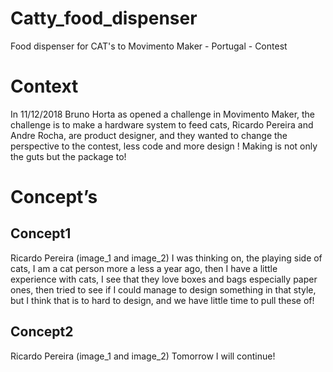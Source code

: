 # Catty_food_dispenser
Food dispenser for CAT's to Movimento Maker - Portugal - Contest

# Context

In 11/12/2018 Bruno Horta as opened a challenge in Movimento Maker, the challenge is to make a hardware system to feed cats, Ricardo Pereira and Andre Rocha, are product designer, and they wanted to change the perspective to the contest, less code and more design ! Making is not only the guts but the package to!

# Concept’s
## Concept1
Ricardo Pereira
(image_1 and image_2)
I was thinking on, the playing side of cats, I am a cat person more a less a year ago, then I have a little experience with cats, I see that they love boxes and bags especially paper ones, then tried to see if I could manage to design something in that style, but I think that is to hard to design, and we have little time to pull these of!

## Concept2
Ricardo Pereira
(image_1 and image_2)
Tomorrow I will continue!
